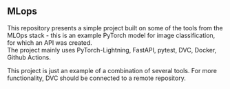 ## MLops
This repository presents a simple project built on some of the tools from the MLOps stack - this is an example PyTorch model for image classification, for which an API was created. \
The project mainly uses PyTorch-Lightning, FastAPI, pytest, DVC, Docker, Github Actions.

This project is just an example of a combination of several tools. 
For more functionality, DVC should be connected to a remote repository.
